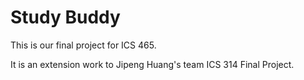 # Study Buddy

This is our final project for ICS 465.

It is an extension work to Jipeng Huang's team ICS 314 Final Project.
